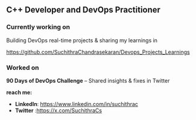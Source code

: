  
**C++ Developer and DevOps Practitioner** 
---
### Currently working on
 Building DevOps real-time projects & sharing my learnings in 

 https://github.com/SuchithraChandrasekaran/Devops_Projects_Learnings

### Worked on
****90 Days of DevOps Challenge**** – Shared insights & fixes in Twitter  

 **reach me:**  
- **LinkedIn**: https://www.linkedin.com/in/suchithrac
- **Twitter** :https://x.com/SuchithraCs
